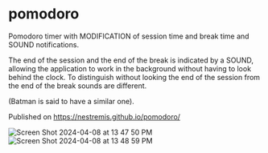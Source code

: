 # pomodoro

Pomodoro timer with MODIFICATION of session time and break time and SOUND notifications. 

The end of the session and the end of the break is indicated by a SOUND, allowing the application to work in the background without having to look behind the clock. To distinguish without looking the end of the session from the end of the break sounds are different. 

(Batman is said to have a similar one).   

Published on https://nestremis.github.io/pomodoro/

![Screen Shot 2024-04-08 at 13 47 50 PM](https://github.com/Nestremis/pomodoro/assets/76690775/482e878a-35a6-419f-84c7-50f1c5e4ed28)
![Screen Shot 2024-04-08 at 13 48 59 PM](https://github.com/Nestremis/pomodoro/assets/76690775/2f42bfe4-08c4-4a34-8ebc-38722f54eeb3)
